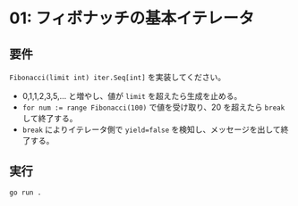 # 01: フィボナッチの基本イテレータ

## 要件
`Fibonacci(limit int) iter.Seq[int]` を実装してください。
- 0,1,1,2,3,5,... と増やし、値が `limit` を超えたら生成を止める。
- `for num := range Fibonacci(100)` で値を受け取り、20 を超えたら `break` して終了する。
- `break` によりイテレータ側で `yield=false` を検知し、メッセージを出して終了する。

## 実行
```bash
go run .
```
